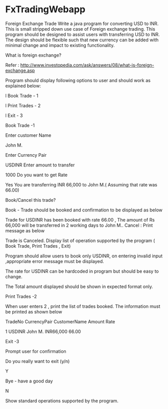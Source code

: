 # FxTradingWebapp

Foreign Exchange Trade
Write a java program for converting USD to INR. This is small stripped down use case of Foreign exchange trading. This program should be designed to assist users with transferring USD to INR. The design should be flexible such that new currency can be added with minimal change and impact to existing functionality.

What is foreign exchange?

Refer : http://www.investopedia.com/ask/answers/08/what-is-foreign-exchange.asp

Program should display following options to user and should work as explained below:

l Book Trade - 1

l Print Trades - 2

l Exit - 3

Book Trade -1

Enter customer Name

John M.

Enter Currency Pair

USDINR
Enter amount to transfer

1000
Do you want to get Rate

Yes
You are transferring INR 66,000 to John M.( Assuming that rate was 66.00)

Book/Cancel this trade?

Book - Trade should be booked and confirmation to be displayed as below

Trade for USDINR has been booked with rate 66.00 , The amount of Rs 66,000 will  be transferred in 2 working days to John M..
Cancel : Print message as below

Trade is Canceled. 
Display list of operation supported by the program ( Book Trade, Print Trades , Exit)

Program should allow users to book only USDINR, on entering invalid input ,appropriate error message must be displayed.

The rate for USDINR can be hardcoded in program but should be easy to change.

The Total amount displayed should be shown in expected format only.

Print Trades -2

When user enters 2 , print the list of trades booked. The information must be printed as shown below

TradeNo CurrencyPair CustomerName Amount Rate

1 USDINR John M. INR66,000 66.00

Exit -3

Prompt user for confirmation

Do you really want to exit (y/n)

Y

Bye - have a good day

N

Show standard operations supported by the program.
